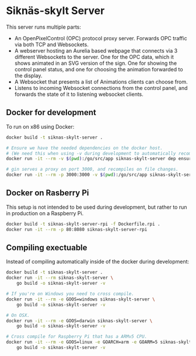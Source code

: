 Siknäs-skylt Server
===================

This server runs multiple parts:

- An OpenPixelControl (OPC) protocol proxy server. Forwards OPC traffic via both TCP and Websockets.
- A webserver hosting an Aurelia based webpage that connects via 3 different Websockets to the server.
  One for the OPC data, which it shows animated in an SVG version of the sign. One for showing the control panel
  status, and one for choosing the animation forwarded to the display.
- A Websocket that presents a list of Animations clients can choose from.
- Listens to incoming Websocket connections from the control panel, and forwards the state of it to listening websocket clients.

Docker for development
----------------------

To run on x86 using Docker:

```bash
docker build -t siknas-skylt-server .

# Ensure we have the needed dependencies on the docker host.
# (We need this when using -v during development to automatically recompile on file changes).
docker run -it --rm -v $(pwd):/go/src/app siknas-skylt-server dep ensure

# gin serves a proxy on port 3000, and recompiles on file changes.
docker run -it --rm -p 3000:3000 -v $(pwd):/go/src/app siknas-skylt-server
```

Docker on Rasberry Pi
---------------------

This setup is not intended to be used during development, but rather to run in production
on a Raspberry Pi.

```bash
docker build -t siknas-skylt-server-rpi -f Dockerfile.rpi .
docker run -it --rm -p 80:8080 siknas-skylt-server-rpi
```

Compiling exectuable
--------------------

Instead of compiling automatically inside of the docker during development:

```bash
docker build -t siknas-skylt-server .
docker run -it --rm siknas-skylt-server \
    go build -o siknas-skylt-server -v

# If you're on Windows you need to cross compile.
docker run -it --rm -e GOOS=windows siknas-skylt-server \
    go build -o siknas-skylt-server -v

# On OSX.
docker run -it --rm -e GOOS=darwin siknas-skylt-server \
    go build -o siknas-skylt-server -v

# Cross compile for Raspberry Pi that has a ARMv5 CPU.
docker run -it --rm -e GOOS=linux -e GOARCH=arm -e GOARM=5 siknas-skylt-server \
    go build -o siknas-skylt-server -v
```
